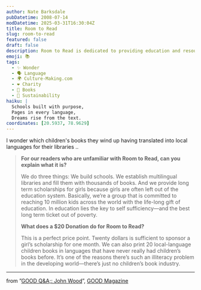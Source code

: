 ```yaml
---
author: Nate Barksdale
pubDatetime: 2008-07-14
modDatetime: 2025-03-31T16:30:04Z
title: Room to Read
slug: room-to-read
featured: false
draft: false
description: Room to Read is dedicated to providing education and resources, focusing on building schools, multilingual libraries, and supporting girls' scholarships.
emoji: 📚
tags:
  - ✨ Wonder
  - 🗣️ Language
  - 🌍 Culture-Making.com
  - ❤️ Charity
  - 📖 Books
  - 🌱 Sustainability
haiku: |
  Schools built with purpose,  
  Pages in every language,  
  Dreams rise from the text.
coordinates: [20.5937, 78.9629]
---
```


I wonder which children's books they wind up having translated into local languages for their libraries ..

> **For our readers who are unfamiliar with Room to Read, can you explain what it is?**
>
> We do three things: We build schools. We establish multilingual libraries and fill them with thousands of books. And we provide long term scholarships for girls because girls are often left out of the education system. Basically, we’re a group that is committed to reaching 10 million kids across the world with the life-long gift of education. In education lies the key to self sufficiency—and the best long term ticket out of poverty.
>
> **What does a $20 Donation do for Room to Read?**
>
> This is a perfect price point. Twenty dollars is sufficient to sponsor a girl’s scholarship for one month. We can also print 20 local-language children books in languages that have never really had children’s books before. It’s one of the reasons there’s such an illiteracy problem in the developing world—there’s just no children’s book industry.

---

from ”[GOOD Q&A;: John Wood](http://web.archive.org/web/20090604090557/http://www.goodmagazine.com:80/section/Features/good_qa_john_wood)”, [GOOD Magazine](http://web.archive.org/web/20090106134638/http://www.goodmagazine.com./)
